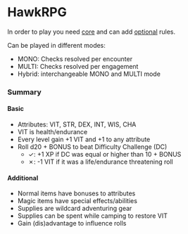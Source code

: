 # HawkRPG

In order to play you need [core](rules/core.md) and can add [optional](rules/optional.md) rules.

Can be played in different modes:
- MONO: Checks resolved per encounter
- MULTI: Checks resolved per engagement
- Hybrid: interchangeable MONO and MULTI mode


### Summary

#### Basic
- Attributes: VIT, STR, DEX, INT, WIS, CHA
- VIT is health/endurance
- Every level gain +1 VIT and +1 to any attribute
- Roll d20 + BONUS to beat Difficulty Challenge (DC)
    - ✓: +1 XP if DC was equal or higher than 10 + BONUS
    - ✗: -1 VIT if it was a life/endurance threatening roll

#### Additional
- Normal items have bonuses to attributes
- Magic items have special effects/abilities
- Supplies are wildcard adventuring gear
- Supplies can be spent while camping to restore VIT
- Gain (dis)advantage to influence rolls
